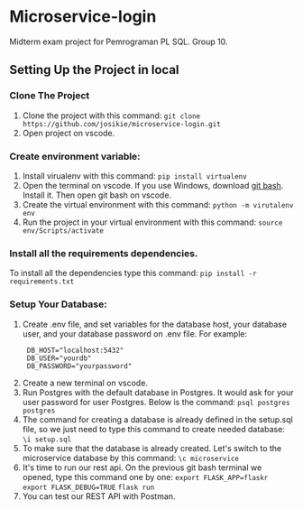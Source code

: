 # Microservice-login
Midterm exam project for Pemrograman PL SQL. Group 10. 
## Setting Up the Project in local
### Clone The Project
1. Clone the project with this command:
   `git clone https://github.com/josikie/microservice-login.git`
3. Open project on vscode. 
### Create environment variable:
1. Install virualenv with this command:
   `pip install virtualenv`
3. Open the terminal on vscode. If you use Windows, download [git bash](https://git-scm.com/downloads). Install it. Then open git bash on vscode. 
4. Create the virtual environment with this command:
   `python -m virutalenv env`
5. Run the project in your virtual environment with this command:
   `source env/Scripts/activate`
### Install all the requirements dependencies.
To install all the dependencies type this command:
`pip install -r requirements.txt`
### Setup Your Database:
1. Create .env file, and set variables for the database host, your database user, and your database password on .env file.
   For example:
   ```
    DB_HOST="localhost:5432"
    DB_USER="yourdb"
    DB_PASSWORD="yourpassword"
   ```
2. Create a new terminal on vscode.
3. Run Postgres with the default database in Postgres. It would ask for your user password for user Postgres.
   Below is the command:
   `psql postgres postgres` 
4. The command for creating a database is already defined in the setup.sql file, so we just need to type this command to create needed database:
   `\i setup.sql`
5. To make sure that the database is already created. Let's switch to the microservice database by this command:
   `\c microservice`
8. It's time to run our rest api. On the previous git bash terminal we opened, type this command one by one:
   `export FLASK_APP=flaskr`
   `export FLASK_DEBUG=TRUE`
   `flask run`
10. You can test our REST API with Postman.
